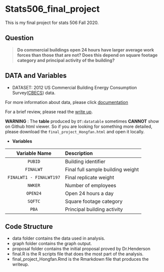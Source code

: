 # Stats506_final_project
This is my final project for stats 506 Fall 2020.

## Question

> **Do commercial buildings open 24 hours have larger average work forces than those that are not?  Does this depend on square footage category and principal activity of the building?**   

## DATA and Variables

* DATASET: 2012 US Commercial Building Energy Consumption Survey([CBECS](https://www.eia.gov/consumption/commercial/data/2012/index.php?view=microdata)) data. 

For more information about data, please click [documentation](https://www.eia.gov/consumption/commercial/data/2012/pdf/user_guide_public_use_aug2016.pdf)  

For a brief review, please read the [write up](https://raw.githack.com/HongfanChen/Stats506_final_project/main/final_project_Hongfan.html).  

**WARNING** : The **table** produced by `DT:datatable` sometimes **CANNOT** show on Github html viewer. So if you are looking for something more detailed, please download the `final_project_Hongfan.html` and open it locally.

* **Variables**

| Variable Name | Description |
| :----: | :---- |
| `PUBID` | Building identifier |
| `FINALWT` | Final full sample building weight | 
| `FINALWT1 - FINALWT197` | Final replicate weight |
| `NWKER` | Number of employees |
| `OPEN24` | Open 24 hours a day |
| `SQFTC` | Square footage category |
| `PBA` | Principal building activity |

## Code Structure

* data folder contains the data used in analysis.
* graph folder contains the graph output.
* proposal folder contains the initial proposal proved by Dr.Henderson
* final.R is the R scripts file that does the most part of the analysis.
* final_project_Hongfan.Rmd is the Rmarkdown file that produces the writeup.

